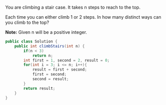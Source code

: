 You are climbing a stair case. It takes n steps to reach to the top.

Each time you can either climb 1 or 2 steps. In how many distinct ways can you climb to the top?

**Note:** Given n will be a positive integer.

```java
public class Solution {
    public int climbStairs(int n) {
        if(n < 3)
            return n;
        int first = 1, second = 2, result = 0;
        for(int i = 3; i <= n; i++){
            result = first + second;
            first = second;
            second = result;
        }
        return result;
    }
}
```
